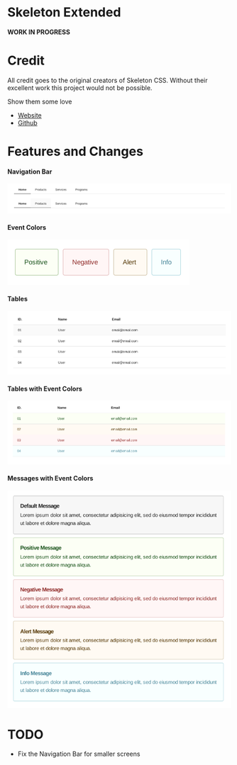 # Skeleton Extended
__WORK IN PROGRESS__

# Credit
All credit goes to the original creators of Skeleton CSS. Without their excellent work this project would not be possible.

Show them some love 
* [Website](http://getskeleton.com/)
* [Github](https://github.com/dhg/Skeleton/)

# Features and Changes
#### Navigation Bar
![Navigation Bar](screenshots/01_navbar.png)

#### Event Colors
![Event Colors](screenshots/02_event_colors.png)

#### Tables
![Tables](screenshots/03_table.png)

#### Tables with Event Colors
![Tables with Event Colors](screenshots/04_table_event_colors.png)

#### Messages with Event Colors
![Messages](screenshots/05_messages.png)

# TODO
* Fix the Navigation Bar for smaller screens
